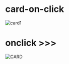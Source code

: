 ﻿# card-on-click


![card1](https://user-images.githubusercontent.com/111234791/202868706-e4ad6cd7-8e6a-45e5-a972-930909d3c6f1.jpg)


# onclick >>>

![CARD](https://user-images.githubusercontent.com/111234791/202868738-b7ba6ff5-eabe-4600-820a-34b6c0ea5fff.jpg)
